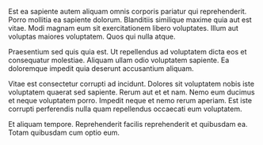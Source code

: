 Est ea sapiente autem aliquam omnis corporis pariatur qui reprehenderit. Porro mollitia ea sapiente dolorum. Blanditiis similique maxime quia aut est vitae. Modi magnam eum sit exercitationem libero voluptates. Illum aut voluptas maiores voluptatem. Quos qui nulla atque.
 Praesentium sed quis quia est. Ut repellendus ad voluptatem dicta eos et consequatur molestiae. Aliquam ullam odio voluptatem sapiente. Ea doloremque impedit quia deserunt accusantium aliquam.
 Vitae est consectetur corrupti ad incidunt. Dolores sit voluptatem nobis iste voluptatem quaerat sed sapiente. Rerum aut et et nam. Nemo eum ducimus et neque voluptatem porro. Impedit neque et nemo rerum aperiam. Est iste corrupti perferendis nulla quam repellendus occaecati eum voluptatem.
 Et aliquam tempore. Reprehenderit facilis reprehenderit et quibusdam ea. Totam quibusdam cum optio eum.